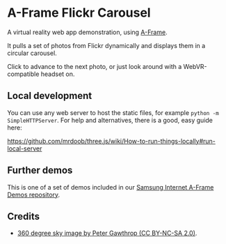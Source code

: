 # A-Frame Flickr Carousel

A virtual reality web app demonstration, using [A-Frame](https://aframe.io/).

It pulls a set of photos from Flickr dynamically and displays them in a circular carousel.

Click to advance to the next photo, or just look around with a WebVR-compatible headset on.

## Local development

You can use any web server to host the static files, for example `python -m SimpleHTTPServer`. 
For help and alternatives, there is a good, easy guide here: 

https://github.com/mrdoob/three.js/wiki/How-to-run-things-locally#run-local-server

## Further demos

This is one of a set of demos included in our [Samsung Internet A-Frame Demos repository](https://github.com/SamsungInternet/a-frame-demos/).

## Credits

* [360 degree sky image by Peter Gawthrop (CC BY-NC-SA 2.0)](https://www.flickr.com/photos/gawthrop/3559516146).
